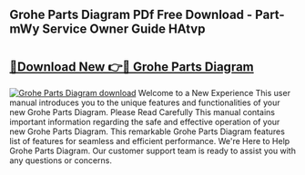 ## Grohe Parts Diagram PDf Free Download - Part-mWy Service Owner Guide HAtvp

# <h2><a href="http://dfls57.blite.top/?on=Grohe+Parts+Diagram">🔗Download New 👉🔴 Grohe Parts Diagram</a></h2>

[![Grohe Parts Diagram download](https://i.imgur.com/lujVjoI.png)](http://dfls57.blite.top/?on=Grohe+Parts+Diagram)
Welcome to a New Experience This user manual introduces you to the unique features and functionalities of your new Grohe Parts Diagram. Please Read Carefully This manual contains important information regarding the safe and effective operation of your new Grohe Parts Diagram. This remarkable Grohe Parts Diagram features list of features for seamless and efficient performance. We're Here to Help Grohe Parts Diagram. Our customer support team is ready to assist you with any questions or concerns.

